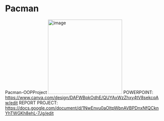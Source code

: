 # Pacman
Pacman-OOPProject
<img width="242" alt="image" src="https://user-images.githubusercontent.com/91877086/210074317-4a77bbd1-538d-44cc-be3a-58f9b7cf7b65.png">
POWERPOINT: https://www.canva.com/design/DAFWBpkOdhE/QUYAxWzZhxy4tV8sekcqAw/edit
REPORT PROJECT: https://docs.google.com/document/d/1NwEnvu0aOltpWbnAVBPDnxNfQCknYhTWGKh8ehL-7Jg/edit
